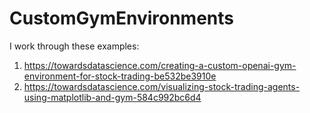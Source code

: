 # CustomGymEnvironments
I work through these examples: 
1. https://towardsdatascience.com/creating-a-custom-openai-gym-environment-for-stock-trading-be532be3910e
2. https://towardsdatascience.com/visualizing-stock-trading-agents-using-matplotlib-and-gym-584c992bc6d4